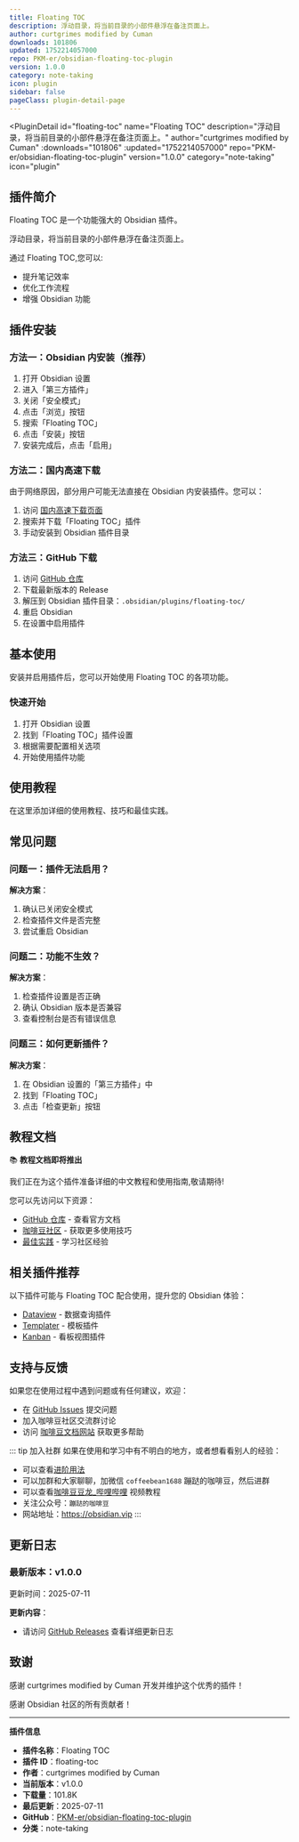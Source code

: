 ```yaml
---
title: Floating TOC
description: 浮动目录，将当前目录的小部件悬浮在备注页面上。
author: curtgrimes modified by Cuman
downloads: 101806
updated: 1752214057000
repo: PKM-er/obsidian-floating-toc-plugin
version: 1.0.0
category: note-taking
icon: plugin
sidebar: false
pageClass: plugin-detail-page
---
```


<PluginDetail
  id="floating-toc"
  name="Floating TOC"
  description="浮动目录，将当前目录的小部件悬浮在备注页面上。"
  author="curtgrimes modified by Cuman"
  :downloads="101806"
  :updated="1752214057000"
  repo="PKM-er/obsidian-floating-toc-plugin"
  version="1.0.0"
  category="note-taking"
  icon="plugin"
>

<!-- AUTO_GENERATED_START -->
## 插件简介

Floating TOC 是一个功能强大的 Obsidian 插件。

浮动目录，将当前目录的小部件悬浮在备注页面上。

通过 Floating TOC,您可以:

- 提升笔记效率
- 优化工作流程
- 增强 Obsidian 功能

<!-- AUTO_GENERATED_END -->

<!-- AUTO_GENERATED_START -->
## 插件安装

### 方法一：Obsidian 内安装（推荐）

1. 打开 Obsidian 设置
2. 进入「第三方插件」
3. 关闭「安全模式」
4. 点击「浏览」按钮
5. 搜索「Floating TOC」
6. 点击「安装」按钮
7. 安装完成后，点击「启用」

### 方法二：国内高速下载

由于网络原因，部分用户可能无法直接在 Obsidian 内安装插件。您可以：

1. 访问 [国内高速下载页面](/zh/documentation/obsidian-plugins-download.html)
2. 搜索并下载「Floating TOC」插件
3. 手动安装到 Obsidian 插件目录

### 方法三：GitHub 下载

1. 访问 [GitHub 仓库](https://github.com/PKM-er/obsidian-floating-toc-plugin)
2. 下载最新版本的 Release
3. 解压到 Obsidian 插件目录：`.obsidian/plugins/floating-toc/`
4. 重启 Obsidian
5. 在设置中启用插件

## 基本使用

安装并启用插件后，您可以开始使用 Floating TOC 的各项功能。

### 快速开始

1. 打开 Obsidian 设置
2. 找到「Floating TOC」插件设置
3. 根据需要配置相关选项
4. 开始使用插件功能

<!-- AUTO_GENERATED_END -->

<!-- CUSTOM_CONTENT_START:tutorial -->
## 使用教程

在这里添加详细的使用教程、技巧和最佳实践。

<!-- CUSTOM_CONTENT_END:tutorial -->

<!-- SHARED_CONTENT_START -->
## 常见问题

### 问题一：插件无法启用？

**解决方案**：
1. 确认已关闭安全模式
2. 检查插件文件是否完整
3. 尝试重启 Obsidian

### 问题二：功能不生效？

**解决方案**：
1. 检查插件设置是否正确
2. 确认 Obsidian 版本是否兼容
3. 查看控制台是否有错误信息

### 问题三：如何更新插件？

**解决方案**：
1. 在 Obsidian 设置的「第三方插件」中
2. 找到「Floating TOC」
3. 点击「检查更新」按钮

## 教程文档

📚 **教程文档即将推出**

我们正在为这个插件准备详细的中文教程和使用指南,敬请期待!

您可以先访问以下资源：
- [GitHub 仓库](https://github.com/PKM-er/obsidian-floating-toc-plugin) - 查看官方文档
- [咖啡豆社区](/zh/bases/) - 获取更多使用技巧
- [最佳实践](/zh/best-practices/) - 学习社区经验

## 相关插件推荐

以下插件可能与 Floating TOC 配合使用，提升您的 Obsidian 体验：

- [Dataview](/zh/plugins/dataview.html) - 数据查询插件
- [Templater](/zh/plugins/templater-obsidian.html) - 模板插件
- [Kanban](/zh/plugins/obsidian-kanban.html) - 看板视图插件

## 支持与反馈

如果您在使用过程中遇到问题或有任何建议，欢迎：

- 在 [GitHub Issues](https://github.com/PKM-er/obsidian-floating-toc-plugin/issues) 提交问题
- 加入咖啡豆社区交流群讨论
- 访问 [咖啡豆文档网站](https://obsidian.vip) 获取更多帮助

::: tip 加入社群
如果在使用和学习中有不明白的地方，或者想看看别人的经验：
- 可以查看[进阶用法](/zh/advanced)
- 可以加群和大家聊聊，加微信 `coffeebean1688` 蹦跶的咖啡豆，然后进群
- 可以查看[咖啡豆豆龙_哔哩哔哩](https://space.bilibili.com/618777356) 视频教程
- 关注公众号：`蹦跶的咖啡豆`
- 网站地址：https://obsidian.vip
:::
<!-- SHARED_CONTENT_END -->

<!-- AUTO_GENERATED_START -->
## 更新日志

### 最新版本：v1.0.0

更新时间：2025-07-11

**更新内容**：
- 请访问 [GitHub Releases](https://github.com/PKM-er/obsidian-floating-toc-plugin/releases) 查看详细更新日志

## 致谢

感谢 curtgrimes modified by Cuman 开发并维护这个优秀的插件！

感谢 Obsidian 社区的所有贡献者！

---

**插件信息**
- **插件名称**：Floating TOC
- **插件 ID**：floating-toc
- **作者**：curtgrimes modified by Cuman
- **当前版本**：v1.0.0
- **下载量**：101.8K
- **最后更新**：2025-07-11
- **GitHub**：[PKM-er/obsidian-floating-toc-plugin](https://github.com/PKM-er/obsidian-floating-toc-plugin)
- **分类**：note-taking
<!-- AUTO_GENERATED_END -->

</PluginDetail>

